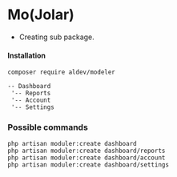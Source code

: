 # Mo(Jolar)

- Creating sub package.

#### Installation

`composer require aldev/modeler`

```
-- Dashboard
 '-- Reports
 '-- Account
 '-- Settings

```

### Possible commands

```
php artisan moduler:create dashboard
php artisan moduler:create dashboard/reports
php artisan moduler:create dashboard/account
php artisan moduler:create dashboard/settings
```